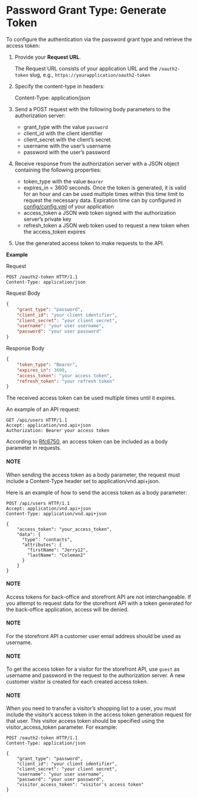 <a id="web-services-api-authentication-oauth-password"></a>

# Password Grant Type: Generate Token

To configure the authentication via the password grant type and retrieve the access token:

1. Provide your **Request URL**.

   The Request URL consists of your application URL and the `/oauth2-token` slug, e.g., `https://yourapplication/oauth2-token`
2. Specify the content-type in headers:

   Content-Type: application/json
3. Send a POST request with the following body parameters to the authorization server:
   * grant_type with the value `password`
   * client_id with the client identifier
   * client_secret with the client’s secret
   * username with the user’s username
   * password with the user’s password
4. Receive response from the authorization server with a JSON object containing the following properties:
   * token_type with the value `Bearer`
   * expires_in = 3600 seconds. Once the token is generated, it is valid for an hour and can be used multiple times within this time limit to request the necessary data. Expiration time can by configured in [config/config.yml](../../bundles/platform/OAuth2ServerBundle/index.md#bundle-docs-platform-oauth2-server-bundle-configuration) of your application
   * access_token a JSON web token signed with the authorization server’s private key
   * refresh_token a JSON web token used to request a new token when the access_token expires
5. Use the generated access token to make requests to the API.

**Example**

Request

```http
POST /oauth2-token HTTP/1.1
Content-Type: application/json
```

Request Body

```json
{
    "grant_type": "password",
    "client_id": "your client identifier",
    "client_secret": "your client secret",
    "username": "your user username",
    "password": "your user password"
}
```

Response Body

```json
{
    "token_type": "Bearer",
    "expires_in": 3600,
    "access_token": "your access token",
    "refresh_token": "your refresh token"
}
```

The received access token can be used multiple times until it expires.

An example of an API request:

```http
GET /api/users HTTP/1.1
Accept: application/vnd.api+json
Authorization: Bearer your access token
```

According to <a href="https://www.rfc-editor.org/rfc/rfc6750" target="_blank">Rfc6750</a>, an access token can be included as a body parameter in requests.

#### NOTE
When sending the access token as a body parameter, the request must include a Content-Type header set to application/vnd.api+json.

Here is an example of how to send the access token as a body parameter:

```http
POST /api/users HTTP/1.1
Accept: application/vnd.api+json
Content-Type: application/vnd.api+json

{
    "access_token": "your_access_token",
    "data": {
      "type": "contacts",
      "attributes": {
        "firstName": "Jerry12",
        "lastName": "Coleman2"
      }
    }
}
```

#### NOTE
Access tokens for back-office and storefront API are not interchangeable. If you attempt to request data for the storefront API with a token generated for the back-office application, access will be denied.

#### NOTE
For the storefront API a customer user email address should be used as username.

#### NOTE
To get the access token for a visitor for the storefront API, use `guest` as username and password in the request to the authorization server. A new customer visitor is created for each created access token.

#### NOTE
When you need to transfer a visitor’s shopping list to a user, you must include the visitor’s access token in the access token generation request for that user. This visitor access token should be specified using the visitor_access_token parameter. For example:

```http
POST /oauth2-token HTTP/1.1
Content-Type: application/json

{
    "grant_type": "password",
    "client_id": "your client identifier",
    "client_secret": "your client secret",
    "username": "your user username",
    "password": "your user password",
    "visitor_access_token": "visitor's access token"
}
```

<!-- Frontend -->
